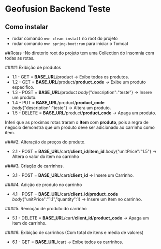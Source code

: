 
# Geofusion Backend Teste


## Como instalar

- rodar comando `mvn clean install` no root do projeto
- rodar comando `mvn spring-boot:run` para iniciar o Tomcat


##Rotas
-No diretorio root do projeto tem uma Collection do Insomnia com todas as rotas.


####1.Exibição de produtos
* 1.1 - GET = **BASE_URL**/product -> Exibe todos os produtos.
* 1.2 - GET = **BASE_URL**/product/**product_code** -> Exibe um produto especifico.
* 1.3 - POST = **BASE_URL**/product *body*{"description":"teste"} -> Insere um produto.
* 1.4 - PUT = **BASE_URL**/product/**product_code** *body*{"description":"teste"} -> Altera um produto.
* 1.5 - DELETE = **BASE_URL**/product/**product_code** -> Apaga um produto.

Inferi que as proximas rotas traram o **Item** com **produto**, pois a regra de negocio demonstra que um produto deve ser adicionado ao carrinho como item.

####2. Alteração de preços do produto.
* 2.1 - POST = **BASE_URL**/cart/**client_id**/**item_id** *body*{"unitPrice":"1.5"} -> Altera o valor do item no carrinho


####3. Criação de carrinhos.
* 3.1 - POST = **BASE_URL**/cart/**client_id** -> Insere um Carrinho.

####4. Adição de produto no carrinho
* 4.1 - POST = **BASE_URL**/cart/**client_id**/**product_code** *body*{"unitPrice":"1.1","quantity":1} -> Insere um Item no carrinho.

####5. Remoção de produto do carrinho
* 5.1 - DELETE = **BASE_URL**/cart/**client_id**/**product_code**  -> Apaga um Item do carrinho.

####6. Exibição de carrinhos (Com total de itens e média de valores)
* 6.1 - GET = **BASE_URL**/cart -> Exibe todos os carrinhos.
